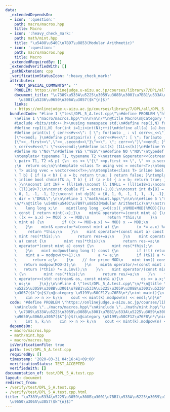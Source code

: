 ```yaml
---
data:
  _extendedDependsOn:
  - icon: ':question:'
    path: macro/macros.hpp
    title: Macro
  - icon: ':heavy_check_mark:'
    path: math/mint.hpp
    title: "\u5408\u540C\u7B97\u8853(Modular Arithmetic)"
  - icon: ':question:'
    path: macro/macros.hpp
    title: Macro
  _extendedRequiredBy: []
  _extendedVerifiedWith: []
  _pathExtension: cpp
  _verificationStatusIcon: ':heavy_check_mark:'
  attributes:
    '*NOT_SPECIAL_COMMENTS*': ''
    PROBLEM: https://onlinejudge.u-aizu.ac.jp/courses/library/7/DPL/all/DPL_5_A
    document_title: "\u7389\u533A\u5225\u3059\u308B\u3001\u7BB1\u533A\u5225\u3059\u308B\
      \u3001\u5236\u9650\u306A\u3057($k^{n}$)"
    links:
    - https://onlinejudge.u-aizu.ac.jp/courses/library/7/DPL/all/DPL_5_A
  bundledCode: "#line 1 \"test/DPL_5_A.test.cpp\"\n#define PROBLEM \"https://onlinejudge.u-aizu.ac.jp/courses/library/7/DPL/all/DPL_5_A\"\
    \n#line 1 \"macro/macros.hpp\"\n\n\n\n/*\n@title Macro\n@category template\n*/\n\
    #include <bits/stdc++.h>\nusing namespace std;\n#define rep(i,N) for(int i=0;i<int(N);++i)\n\
    #define rep1(i,N) for(int i=1;i<int(N);++i)\n#define all(a) (a).begin(),(a).end()\n\
    #define print(v) { cerr<<#v<<\": [ \"; for(auto _ : v) cerr<<_<<\", \"; cerr<<\"\
    ]\"<<endl; }\n#define printpair(v) { cerr<<#v<<\": [ \"; for(auto _ : v) cerr<<\"\
    {\"<<_.first<<\",\"<<_.second<<\"}\"<<\", \"; cerr<<\"]\"<<endl; }\n#define dump(x)\
    \ cerr<<#x<<\": \"<<x<<endl;\n#define bit(k) (1LL<<(k))\n#define Yes \"Yes\"\n\
    #define No \"No\"\n#define YES \"YES\"\n#define NO \"NO\"\ntypedef long long ll;\n\
    \ntemplate< typename T1, typename T2 >\nostream &operator<<(ostream &os, const\
    \ pair< T1, T2 >& p) {\n  os << \"{\" <<p.first << \", \" << p.second << \"}\"\
    ;\n  return os;\n}\ntemplate <class T> using vec = vector<T>;\ntemplate <class\
    \ T> using vvec = vector<vec<T>>;\n\ntemplate<class T> inline bool chmax(T& a,\
    \ T b) { if (a < b) { a = b; return true; } return false; }\ntemplate<class T>\
    \ inline bool chmin(T& a, T b) { if (a > b) { a = b; return true; } return false;\
    \ }\n\nconst int INF = (ll)1e9;\nconst ll INFLL = (ll)1e18+1;\nconst ll MOD =\
    \ (ll)1e9+7;\n\nconst double PI = acos(-1.0);\n\nconst int dx[8] = {1, 0, -1,\
    \ 0, 1, -1, -1, 1};\nconst int dy[8] = {0, 1, 0, -1, 1, 1, -1, -1};\nconst string\
    \ dir = \"DRUL\";\n\n\n#line 1 \"math/mint.hpp\"\n\n\n\n#line 5 \"math/mint.hpp\"\
    \n/*\n@title \u5408\u540C\u7B97\u8853(Modular Arithmetic)\n*/\nstruct mint {\n\
    \    long long x;\n    mint(long long _x=0):x((_x%MOD+MOD)%MOD){}\n    mint operator-()\
    \ const { return mint(-x);}\n    mint& operator+=(const mint a) {\n        if\
    \ ((x += a.x) >= MOD) x -= MOD;\n        return *this;\n    }\n    mint& operator-=(const\
    \ mint a) {\n        if ((x += MOD-a.x) >= MOD) x -= MOD;\n        return *this;\n\
    \    }\n    mint& operator*=(const mint a) {\n        (x *= a.x) %= MOD;\n   \
    \     return *this;\n    }\n    mint operator+(const mint a) const {\n       \
    \ mint res(*this);\n        return res+=a;\n    }\n    mint operator-(const mint\
    \ a) const {\n        mint res(*this);\n        return res-=a;\n    }\n    mint\
    \ operator*(const mint a) const {\n        mint res(*this);\n        return res*=a;\n\
    \    }\n    mint modpow(long long t) const {\n        if (!t) return 1;\n    \
    \    mint a = modpow(t>>1);\n        a *= a;\n        if (t&1) a *= *this;\n \
    \       return a;\n    }\n    // for prime MOD\n    mint inv() const {\n     \
    \   return modpow(MOD-2);\n    }\n    mint& operator/=(const mint a) {\n     \
    \   return (*this) *= a.inv();\n    }\n    mint operator/(const mint a) const\
    \ {\n        mint res(*this);\n        return res/=a;\n    }\n    friend std::ostream&\
    \ operator<<(std::ostream& os, const mint& a){\n        os << a.x;\n        return\
    \ os;\n    }\n};\n\n#line 4 \"test/DPL_5_A.test.cpp\"\n/*\n@title \u7389\u533A\
    \u5225\u3059\u308B\u3001\u7BB1\u533A\u5225\u3059\u308B\u3001\u5236\u9650\u306A\
    \u3057($k^{n}$)\n@category \u5199\u50CF12\u76F8\n*/\nint main(){\n    int n, k;\n\
    \    cin >> n >> k;\n    cout << mint(k).modpow(n) << endl;\n}\n"
  code: "#define PROBLEM \"https://onlinejudge.u-aizu.ac.jp/courses/library/7/DPL/all/DPL_5_A\"\
    \n#include \"../macro/macros.hpp\"\n#include \"../math/mint.hpp\"\n/*\n@title\
    \ \u7389\u533A\u5225\u3059\u308B\u3001\u7BB1\u533A\u5225\u3059\u308B\u3001\u5236\
    \u9650\u306A\u3057($k^{n}$)\n@category \u5199\u50CF12\u76F8\n*/\nint main(){\n\
    \    int n, k;\n    cin >> n >> k;\n    cout << mint(k).modpow(n) << endl;\n}"
  dependsOn:
  - macro/macros.hpp
  - math/mint.hpp
  - macro/macros.hpp
  isVerificationFile: true
  path: test/DPL_5_A.test.cpp
  requiredBy: []
  timestamp: '2020-03-31 04:16:41+09:00'
  verificationStatus: TEST_ACCEPTED
  verifiedWith: []
documentation_of: test/DPL_5_A.test.cpp
layout: document
redirect_from:
- /verify/test/DPL_5_A.test.cpp
- /verify/test/DPL_5_A.test.cpp.html
title: "\u7389\u533A\u5225\u3059\u308B\u3001\u7BB1\u533A\u5225\u3059\u308B\u3001\u5236\
  \u9650\u306A\u3057($k^{n}$)"
---
```

